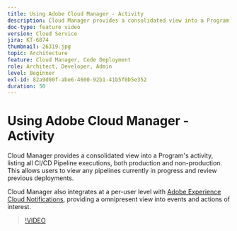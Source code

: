 ```yaml
---
title: Using Adobe Cloud Manager - Activity
description: Cloud Manager provides a consolidated view into a Program's activity, listing all CI/CD Pipeline executions, both production and non-production. This allows users to view any pipelines currently in progress and review previous deployments.
doc-type: feature video
version: Cloud Service
jira: KT-6874
thumbnail: 26319.jpg
topic: Architecture
feature: Cloud Manager, Code Deployment
role: Architect, Developer, Admin
level: Beginner
exl-id: 82a9d00f-abe6-4600-92b1-41b5f0b5e352
duration: 50
---
```

# Using Adobe Cloud Manager - Activity

Cloud Manager provides a consolidated view into a Program's activity, listing all CI/CD Pipeline executions, both production and non-production. This allows users to view any pipelines currently in progress and review previous deployments.

Cloud Manager also integrates at a per-user level with [Adobe Experience Cloud Notifications](https://experienceleague.adobe.com/docs/experience-manager-cloud-manager/using/how-to-use/notifications.html), providing a omnipresent view into events and actions of interest.

>[!VIDEO](https://video.tv.adobe.com/v/26319?quality=12&learn=on)
